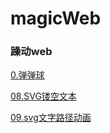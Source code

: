 # magicWeb
### 躁动web 
[0.弹弹球](https://theluckdark.github.io/magicWeb/01.%e5%bc%b9%e5%bc%b9%e7%90%83/final-canvas.html)

[08.SVG镂空文本](https://theluckdark.github.io/magicWeb/08.SVG%e9%95%82%e7%a9%ba%e6%96%87%e6%9c%ac/08.html.html)

[09.svg文字路径动画](https://theluckdark.github.io/magicWeb/09.svg%e6%96%87%e5%ad%97%e8%b7%af%e5%be%84%e5%8a%a8%e7%94%bb/index.html.html)
